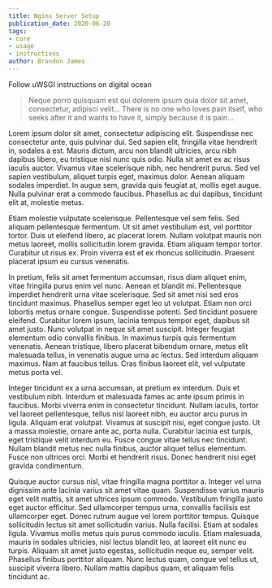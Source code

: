 ```yaml
---
title: Nginx Server Setup
publication_date: 2020-06-20
tags:
- core
- usage
- instructions
author: Brandon James
---
```


Follow uWSGI instructions on digital ocean

> Neque porro quisquam est qui dolorem ipsum quia dolor sit amet, consectetur, adipisci velit...
>There is no one who loves pain itself, who seeks after it and wants to have it, simply because it is pain...

Lorem ipsum dolor sit amet, consectetur adipiscing elit. Suspendisse nec consectetur ante, quis pulvinar dui. Sed sapien elit, fringilla vitae hendrerit in, sodales a est. Mauris dictum, arcu non blandit ultricies, arcu nibh dapibus libero, eu tristique nisl nunc quis odio. Nulla sit amet ex ac risus iaculis auctor. Vivamus vitae scelerisque nibh, nec hendrerit purus. Sed vel sapien vestibulum, aliquet turpis eget, maximus dolor. Aenean aliquam sodales imperdiet. In augue sem, gravida quis feugiat at, mollis eget augue. Nulla pulvinar erat a commodo faucibus. Phasellus ac dui dapibus, tincidunt elit at, molestie metus.

Etiam molestie vulputate scelerisque. Pellentesque vel sem felis. Sed aliquam pellentesque fermentum. Ut sit amet vestibulum est, vel porttitor tortor. Duis ut eleifend libero, ac placerat lorem. Nullam volutpat mauris non metus laoreet, mollis sollicitudin lorem gravida. Etiam aliquam tempor tortor. Curabitur ut risus ex. Proin viverra est et ex rhoncus sollicitudin. Praesent placerat ipsum eu cursus venenatis.

In pretium, felis sit amet fermentum accumsan, risus diam aliquet enim, vitae fringilla purus enim vel nunc. Aenean et blandit mi. Pellentesque imperdiet hendrerit urna vitae scelerisque. Sed sit amet nisi sed eros tincidunt maximus. Phasellus semper eget leo ut volutpat. Etiam non orci lobortis metus ornare congue. Suspendisse potenti. Sed tincidunt posuere eleifend. Curabitur lorem ipsum, lacinia tempus tempor eget, dapibus sit amet justo. Nunc volutpat in neque sit amet suscipit. Integer feugiat elementum odio convallis finibus. In maximus turpis quis fermentum venenatis. Aenean tristique, libero placerat bibendum ornare, metus elit malesuada tellus, in venenatis augue urna ac lectus. Sed interdum aliquam maximus. Nam at faucibus tellus. Cras finibus laoreet elit, vel vulputate metus porta vel.

Integer tincidunt ex a urna accumsan, at pretium ex interdum. Duis et vestibulum nibh. Interdum et malesuada fames ac ante ipsum primis in faucibus. Morbi viverra enim in consectetur tincidunt. Nullam iaculis, tortor vel laoreet pellentesque, tellus nisl laoreet nibh, eu auctor arcu purus in ligula. Aliquam erat volutpat. Vivamus at suscipit nisi, eget congue justo. Ut a massa molestie, ornare ante ac, porta nulla. Curabitur lacinia est turpis, eget tristique velit interdum eu. Fusce congue vitae tellus nec tincidunt. Nullam blandit metus nec nulla finibus, auctor aliquet tellus elementum. Fusce non ultrices orci. Morbi et hendrerit risus. Donec hendrerit nisi eget gravida condimentum.

Quisque auctor cursus nisl, vitae fringilla magna porttitor a. Integer vel urna dignissim ante lacinia varius sit amet vitae quam. Suspendisse varius mauris eget velit mattis, sit amet ultrices ipsum commodo. Vestibulum fringilla justo eget auctor efficitur. Sed ullamcorper tempus urna, convallis facilisis est ullamcorper eget. Donec rutrum augue vel lorem porttitor tempus. Quisque sollicitudin lectus sit amet sollicitudin varius. Nulla facilisi. Etiam at sodales ligula. Vivamus mollis metus quis purus commodo iaculis. Etiam malesuada, mauris in sodales ultricies, nisl lectus blandit leo, at laoreet elit nunc eu turpis. Aliquam sit amet justo egestas, sollicitudin neque eu, semper velit. Phasellus finibus porttitor aliquam. Nunc lectus quam, congue vel tellus ut, suscipit viverra libero. Nullam mattis dapibus quam, et aliquam felis tincidunt ac. 